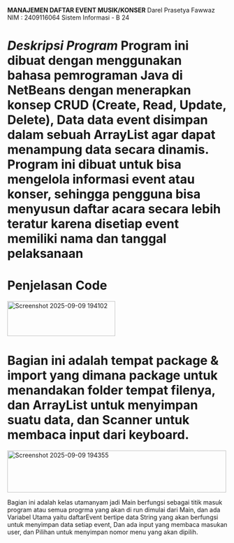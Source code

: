 **MANAJEMEN DAFTAR EVENT MUSIK/KONSER**
Darel Prasetya Fawwaz
NIM : 2409116064
Sistem Informasi - B 24

*Deskripsi Program*
Program ini dibuat dengan menggunakan bahasa pemrograman Java di NetBeans dengan menerapkan konsep CRUD (Create, Read, Update, Delete), Data data event disimpan dalam sebuah ArrayList agar dapat menampung data secara dinamis. Program ini dibuat untuk bisa mengelola informasi event atau konser, sehingga pengguna bisa menyusun daftar acara secara lebih teratur karena disetiap event memiliki nama dan tanggal pelaksanaan
============================================================================================================================
**Penjelasan Code**
============================================================================================================================
<img width="247" height="80" alt="Screenshot 2025-09-09 194102" src="https://github.com/user-attachments/assets/220827dc-d9ef-4a07-a09b-f571b064cc16" />


Bagian ini adalah tempat package & import yang dimana package untuk menandakan folder tempat filenya, dan ArrayList untuk menyimpan suatu data, dan Scanner untuk membaca input dari keyboard.
============================================================================================================================

<img width="501" height="96" alt="Screenshot 2025-09-09 194355" src="https://github.com/user-attachments/assets/2f9d6928-8b5d-43db-9097-f299297fb48b" />

Bagian ini adalah kelas utamanyam jadi Main berfungsi sebagai titik masuk program atau semua progrma yang akan di run dimulai dari Main, dan ada Variabel Utama yaitu daftarEvent bertipe data String yang akan berfungsi untuk menyimpan data setiap event, Dan ada input yang membaca masukan user, dan Pilihan untuk menyimpan nomor menu yang akan dipilih.


